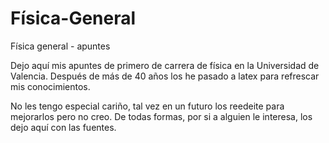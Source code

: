 # Física-General
Física general - apuntes 

Dejo aquí mis apuntes de primero de carrera de física en la Universidad de Valencia. Después de más de 40 años los he pasado a latex para refrescar mis conocimientos. 

No les tengo especial cariño, tal vez en un futuro los reedeite para mejorarlos pero no creo. De todas formas, por si a alguien le interesa, los dejo aquí con las fuentes.


